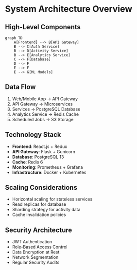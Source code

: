 # System Architecture Overview

## High-Level Components
```mermaid
graph TD
    A[Frontend] --> B[API Gateway]
    B --> C[Auth Service]
    B --> D[Activity Service]
    B --> E[Analytics Service]
    C --> F[Database]
    D --> F
    E --> F
    E --> G[ML Models]
```

## Data Flow
1. Web/Mobile App → API Gateway
2. API Gateway → Microservices
3. Services → PostgreSQL Database
4. Analytics Service → Redis Cache
5. Scheduled Jobs → S3 Storage

## Technology Stack
- **Frontend**: React.js + Redux
- **API Gateway**: Flask + Gunicorn
- **Database**: PostgreSQL 13
- **Cache**: Redis 6
- **Monitoring**: Prometheus + Grafana
- **Infrastructure**: Docker + Kubernetes

## Scaling Considerations
- Horizontal scaling for stateless services
- Read replicas for database
- Sharding strategy for activity data
- Cache invalidation policies

## Security Architecture
- JWT Authentication
- Role-Based Access Control
- Data Encryption at Rest
- Network Segmentation
- Regular Security Audits
